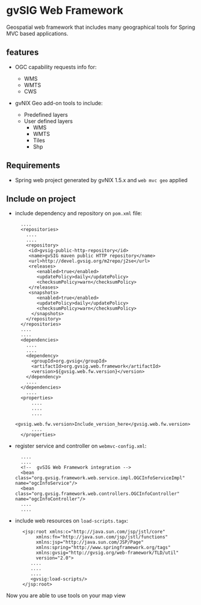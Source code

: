 # gvSIG Web Framework
Geospatial web framework that includes many geographical tools for Spring MVC based applications.

## features

- OGC capability requests info for:
  - WMS
  - WMTS
  - CWS

- gvNIX Geo add-on tools to include:

  - Predefined layers
  - User defined layers
    - WMS
    - WMTS
    - Tiles
    - Shp


## Requirements

- Spring web project generated by gvNIX 1.5.x and `web mvc geo` applied

## Include on project

- include dependency and repository on `pom.xml` file:

        ....
        <repositories>
          ....
          ....
          <repository>
           <id>gvsig-public-http-repository</id>
           <name>gvSIG maven public HTTP repository</name>
           <url>http://devel.gvsig.org/m2repo/j2se</url>
           <releases>
              <enabled>true</enabled>
              <updatePolicy>daily</updatePolicy>
              <checksumPolicy>warn</checksumPolicy>
           </releases>
           <snapshots>
              <enabled>true</enabled>
              <updatePolicy>daily</updatePolicy>
              <checksumPolicy>warn</checksumPolicy>
            </snapshots>
          </repository>
        </repositories>
        ....
        ....
        <dependencies>
          ....
          ....
          <dependency>
            <groupId>org.gvsig</groupId>
            <artifactId>org.gvsig.web.framework</artifactId>
            <version>${gvsig.web.fw.version}</version>
          </dependency>
          ....
        </dependencies>
          ....
        <properties>
            ....
            ....
            ....
            <gvsig.web.fw.version>Include_version_here</gvsig.web.fw.version>
            ....
        </properties>

- register service and controller on `webmvc-config.xml`:

        ....
        ....
        <!--  gvSIG Web Framework integration -->
        <bean class="org.gvsig.framework.web.service.impl.OGCInfoServiceImpl" name="ogcInfoService"/>
        <bean class="org.gvsig.framework.web.controllers.OGCInfoController" name="ogcInfoController"/>
        ....
        ....

- include web resources on `load-scripts.tagx`:

```
      <jsp:root xmlns:c="http://java.sun.com/jsp/jstl/core"
           xmlns:fn="http://java.sun.com/jsp/jstl/functions"
           xmlns:jsp="http://java.sun.com/JSP/Page"
           xmlns:spring="http://www.springframework.org/tags"
           xmlns:gvsig="http://gvsig.org/web-framework/TLD/util"
           version="2.0">
         ....
         ....
         ....
         <gvsig:load-scripts/>
      </jsp:root>
```

Now you are able to use tools on your map view

